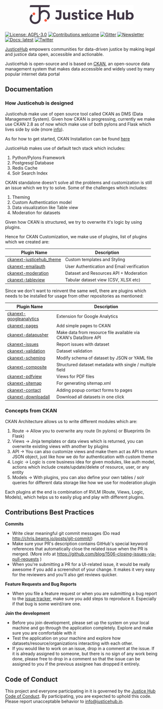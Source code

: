 <h1 align="center">
	<img width="343" src="https://github.com/justicehub-in/justicehub/blob/main/jh_logo.png?raw=true" alt="JusticeHub Logo">
</h1>

[![License: AGPL-3.0](https://img.shields.io/badge/License-AGPL%20v3-blue.svg)](https://www.gnu.org/licenses/agpl-3.0)
[![Contributions welcome](https://img.shields.io/badge/contributions-welcome-brightgreen.svg)](README.md)
[![Gitter](https://img.shields.io/badge/forum-%20discourse-e0462f.svg?style=flat-square)](https://forum.justicehub.in/)
[![Newsletter](https://img.shields.io/badge/newsletter-%20substack-blue.svg)](https://dataforjustice.substack.com/)
[![Docs: latest](https://img.shields.io/badge/docs-latest-brightgreen.svg?style=flat)](https://docs.justicehub.in/)
[![Twitter](https://img.shields.io/badge/twitter-%20justicehub-1DA1F2.svg)](https://twitter.com/JusticeHubIndia)

[JusticeHub](https://justicehub.in) empowers communities for data-driven justice by making legal and justice data open, accessible and actionable.

JusticeHub is open-source and is based on [CKAN](https://github.com/ckan/ckan), an open-source data management system that makes data accessible and widely used by many popular internet data portal

## Documentation

### How Justicehub is designed

Justicehub make use of open source tool called CKAN as DMS (Data Management System). Given how CKAN is progressing, currently we make use CKAN 2.8 as of now which make use of both pylons and Flask which lives side by side (more [info](https://docs.ckan.org/en/2.8/extensions/flask-migration.html)).

As for how to get started,
CKAN Installation can be found [here](https://github.com/justicehub-in/justicehub/wiki/How-to-setup-CKAN-on-Dev-server)

JusticeHub makes use of default tech stack which includes:

1. Python/Pylons Framework
2. Postgresql Database
3. Redis Cache
4. Solr Search Index

CKAN standalone doesn't solve all the problems and customization is still an issue which we try to solve. Some of the challenges which includes:

1. Theming 
2. Custom Authentication model
3. Data visualization like Table view
4. Moderation for datasets

Given how CKAN is structured, we try to overwrite it's logic by using plugins.

Hence for CKAN Customization, we make use of plugins, list of plugins which we created are:

|  Plugin Name  |  Description  |
| ------------- | ------------- |
| [ckanext-justicehub_theme](https://github.com/justicehub-in/ckanext-justicehub_theme/) | Custom templates and Styling |
| [ckanext-emailauth](https://github.com/justicehub-in/ckanext-emailauth)  | User Authentication and Email verification |
| [ckanext-moderation](https://github.com/justicehub-in/ckanext-moderation) | Dataset and Resources API + Moderation |
| [ckanext-tableview](https://github.com/justicehub-in/ckanext-tableview) | Tabular dataset view (CSV, XLSX etc) |

Since we don't want to reinvent the same well, there are plugins which needs to be installed for usage from other repositories as mentioned:


| Plugin Name  | Description |
| ------------- | ------------- |
| [ckanext-googleanalytics](https://github.com/ckan/ckanext-googleanalytics)  | Extension for Google Analytics |
| [ckanext-pages](https://github.com/ckan/ckanext-pages) | Add simple pages to CKAN  |
| [ckanext-datapusher](https://github.com/ckan/datapusher) | Make data from resource file available via CKAN's DataStore API |
| [ckanext-issues](https://github.com/ckan/ckanext-issues) | Report issues with dataset |
| [ckanext-validation](https://github.com/frictionlessdata/ckanext-validation) | Dataset validation |
| [ckanext-scheming](https://github.com/ckan/ckanext-scheming) | Modify schema of dataset by JSON or YAML file |
| [ckanext-composite](https://github.com/EnviDat/ckanext-composite) | Structured dataset metadata with single / multiple field |
| [ckanext-pdfview](https://github.com/ckan/ckanext-pdfview) | Views for PDF files |
| [ckanext-sitemap](https://github.com/kata-csc/ckanext-sitemap) | For generating sitemap.xml |
| [ckanext-contact](https://github.com/NaturalHistoryMuseum/ckanext-contact) | Adding popup contact forms to pages |
| [ckanext-downloadall](https://github.com/davidread/ckanext-downloadall) | Download all datasets in one click |


### Concepts from CKAN

CKAN Architecture allows us to write different modules which are:

1. Route  -> Allow you to overwrite any route (In pylons) or Blueprints (In Flask)
2. Views  -> Jinja templates or data views which is returned, you can overwrite existing views with another by plugins
3. API    -> You can also customize views and make them act as API to return JSON object, just like how we do for authentication with custom theme
4. Logic  -> Logic is core business idea for given modules, like auth model, actions which include create/update/delete of resource, user, or any entity
5. Models -> With plugins, you can also define your own tables / solr queries for different data storage like how we use for moderation plugin

Each plugins at the end is combination of RVLM (Route, Views, Logic, Models), which helps us to easily plug and play with different plugins.


## Contributions Best Practices

**Commits**
* Write clear meaningful git commit messages (Do read http://chris.beams.io/posts/git-commit/)
* Make sure your PR's description contains GitHub's special keyword references that automatically close the related issue when the PR is merged. (More info at https://github.com/blog/1506-closing-issues-via-pull-requests )
* When you're submitting a PR for a UI-related issue, it would be really awesome if you add a screenshot of your change. It makes it very easy for the reviewers and you'll also get reviews quicker.

**Feature Requests and Bug Reports**
* When you file a feature request or when you are submitting a bug report to the [issue tracker](https://github.com/justicehub-in/justicehub), make sure you add steps to reproduce it. Especially if that bug is some weird/rare one.

**Join the development**
* Before you join development, please set up the system on your local machine and go through the application completely. Explore and make sure you are comfortable with it
* Test the application on your machine and explore how datasets/resource/organizations interacting with each other.
* If you would like to work on an issue, drop in a comment at the issue. If it is already assigned to someone, but there is no sign of any work being done, please free to drop in a comment so that the issue can be assigned to you if the previous assignee has dropped it entirely.

## Code of Conduct

This project and everyone participating in it is governed by the [Justice Hub Code of Conduct](https://github.com/justicehub-in/Justice-Hub/blob/master/CODE_OF_CONDUCT.md).
By participating, you are expected to uphold this code. Please report unacceptable behavior to [info@justicehub.in](mailto:judiciary@civicdatalab.in).
